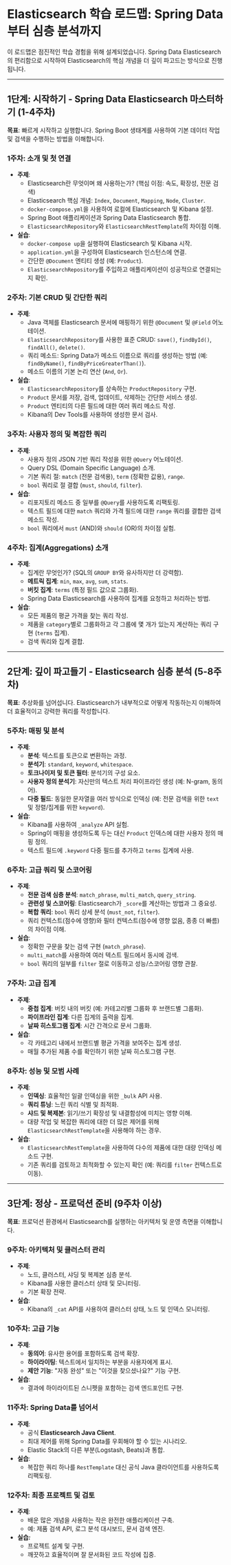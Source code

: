 # Elasticsearch 학습 로드맵: Spring Data부터 심층 분석까지

이 로드맵은 점진적인 학습 경험을 위해 설계되었습니다. Spring Data Elasticsearch의 편리함으로 시작하여 Elasticsearch의 핵심 개념을 더 깊이 파고드는 방식으로 진행됩니다.

---

## 1단계: 시작하기 - Spring Data Elasticsearch 마스터하기 (1-4주차)

**목표**: 빠르게 시작하고 실행합니다. Spring Boot 생태계를 사용하여 기본 데이터 작업 및 검색을 수행하는 방법을 이해합니다.

### **1주차: 소개 및 첫 연결**
- **주제**:
    - Elasticsearch란 무엇이며 왜 사용하는가? (핵심 이점: 속도, 확장성, 전문 검색)
    - Elasticsearch 핵심 개념: `Index`, `Document`, `Mapping`, `Node`, `Cluster`.
    - `docker-compose.yml`을 사용하여 로컬에 Elasticsearch 및 Kibana 설정.
    - Spring Boot 애플리케이션과 Spring Data Elasticsearch 통합.
    - `ElasticsearchRepository`와 `ElasticsearchRestTemplate`의 차이점 이해.
- **실습**:
    - `docker-compose up`을 실행하여 Elasticsearch 및 Kibana 시작.
    - `application.yml`을 구성하여 Elasticsearch 인스턴스에 연결.
    - 간단한 `@Document` 엔티티 생성 (예: `Product`).
    - `ElasticsearchRepository`를 주입하고 애플리케이션이 성공적으로 연결되는지 확인.

### **2주차: 기본 CRUD 및 간단한 쿼리**
- **주제**:
    - Java 객체를 Elasticsearch 문서에 매핑하기 위한 `@Document` 및 `@Field` 어노테이션.
    - `ElasticsearchRepository`를 사용한 표준 CRUD: `save()`, `findById()`, `findAll()`, `delete()`.
    - 쿼리 메소드: Spring Data가 메소드 이름으로 쿼리를 생성하는 방법 (예: `findByName()`, `findByPriceGreaterThan()`).
    - 메소드 이름의 기본 논리 연산 (`And`, `Or`).
- **실습**:
    - `ElasticsearchRepository`를 상속하는 `ProductRepository` 구현.
    - `Product` 문서를 저장, 검색, 업데이트, 삭제하는 간단한 서비스 생성.
    - `Product` 엔티티의 다른 필드에 대한 여러 쿼리 메소드 작성.
    - Kibana의 Dev Tools를 사용하여 생성한 문서 검사.

### **3주차: 사용자 정의 및 복잡한 쿼리**
- **주제**:
    - 사용자 정의 JSON 기반 쿼리 작성을 위한 `@Query` 어노테이션.
    - Query DSL (Domain Specific Language) 소개.
    - 기본 쿼리 절: `match` (전문 검색용), `term` (정확한 값용), `range`.
    - `bool` 쿼리로 절 결합 (`must`, `should`, `filter`).
- **실습**:
    - 리포지토리 메소드 중 일부를 `@Query`를 사용하도록 리팩토링.
    - 텍스트 필드에 대한 `match` 쿼리와 가격 필드에 대한 `range` 쿼리를 결합한 검색 메소드 작성.
    - `bool` 쿼리에서 `must` (AND)와 `should` (OR)의 차이점 실험.

### **4주차: 집계(Aggregations) 소개**
- **주제**:
    - 집계란 무엇인가? (SQL의 `GROUP BY`와 유사하지만 더 강력함).
    - **메트릭 집계**: `min`, `max`, `avg`, `sum`, `stats`.
    - **버킷 집계**: `terms` (특정 필드 값으로 그룹화).
    - Spring Data Elasticsearch를 사용하여 집계를 요청하고 처리하는 방법.
- **실습**:
    - 모든 제품의 평균 가격을 찾는 쿼리 작성.
    - 제품을 `category`별로 그룹화하고 각 그룹에 몇 개가 있는지 계산하는 쿼리 구현 (`terms` 집계).
    - 검색 쿼리와 집계 결합.

---

## 2단계: 깊이 파고들기 - Elasticsearch 심층 분석 (5-8주차)

**목표**: 추상화를 넘어섭니다. Elasticsearch가 내부적으로 어떻게 작동하는지 이해하여 더 효율적이고 강력한 쿼리를 작성합니다.

### **5주차: 매핑 및 분석**
- **주제**:
    - **분석**: 텍스트를 토큰으로 변환하는 과정.
    - **분석기**: `standard`, `keyword`, `whitespace`.
    - **토크나이저 및 토큰 필터**: 분석기의 구성 요소.
    - **사용자 정의 분석기**: 자신만의 텍스트 처리 파이프라인 생성 (예: N-gram, 동의어).
    - **다중 필드**: 동일한 문자열을 여러 방식으로 인덱싱 (예: 전문 검색을 위한 `text` 및 정렬/집계를 위한 `keyword`).
- **실습**:
    - Kibana를 사용하여 `_analyze` API 실험.
    - Spring이 매핑을 생성하도록 두는 대신 `Product` 인덱스에 대한 사용자 정의 매핑 정의.
    - 텍스트 필드에 `.keyword` 다중 필드를 추가하고 `terms` 집계에 사용.

### **6주차: 고급 쿼리 및 스코어링**
- **주제**:
    - **전문 검색 심층 분석**: `match_phrase`, `multi_match`, `query_string`.
    - **관련성 및 스코어링**: Elasticsearch가 `_score`를 계산하는 방법과 그 중요성.
    - **복합 쿼리**: `bool` 쿼리 상세 분석 (`must_not`, `filter`).
    - 쿼리 컨텍스트(점수에 영향)와 필터 컨텍스트(점수에 영향 없음, 종종 더 빠름)의 차이점 이해.
- **실습**:
    - 정확한 구문을 찾는 검색 구현 (`match_phrase`).
    - `multi_match`를 사용하여 여러 텍스트 필드에서 동시에 검색.
    - `bool` 쿼리의 일부를 `filter` 절로 이동하고 성능/스코어링 영향 관찰.

### **7주차: 고급 집계**
- **주제**:
    - **중첩 집계**: 버킷 내의 버킷 (예: 카테고리별 그룹화 후 브랜드별 그룹화).
    - **파이프라인 집계**: 다른 집계의 출력을 집계.
    - **날짜 히스토그램 집계**: 시간 간격으로 문서 그룹화.
- **실습**:
    - 각 카테고리 내에서 브랜드별 평균 가격을 보여주는 집계 생성.
    - 매월 추가된 제품 수를 확인하기 위한 날짜 히스토그램 구현.

### **8주차: 성능 및 모범 사례**
- **주제**:
    - **인덱싱**: 효율적인 일괄 인덱싱을 위한 `_bulk` API 사용.
    - **쿼리 튜닝**: 느린 쿼리 식별 및 최적화.
    - **샤드 및 복제본**: 읽기/쓰기 확장성 및 내결함성에 미치는 영향 이해.
    - 대량 작업 및 복잡한 쿼리에 대한 더 많은 제어를 위해 `ElasticsearchRestTemplate`을 사용해야 하는 경우.
- **실습**:
    - `ElasticsearchRestTemplate`을 사용하여 다수의 제품에 대한 대량 인덱싱 메소드 구현.
    - 기존 쿼리를 검토하고 최적화할 수 있는지 확인 (예: 쿼리를 `filter` 컨텍스트로 이동).

---

## 3단계: 정상 - 프로덕션 준비 (9주차 이상)

**목표**: 프로덕션 환경에서 Elasticsearch를 실행하는 아키텍처 및 운영 측면을 이해합니다.

### **9주차: 아키텍처 및 클러스터 관리**
- **주제**:
    - 노드, 클러스터, 샤딩 및 복제본 심층 분석.
    - Kibana를 사용한 클러스터 상태 및 모니터링.
    - 기본 확장 전략.
- **실습**:
    - Kibana의 `_cat` API를 사용하여 클러스터 상태, 노드 및 인덱스 모니터링.

### **10주차: 고급 기능**
- **주제**:
    - **동의어**: 유사한 용어를 포함하도록 검색 확장.
    - **하이라이팅**: 텍스트에서 일치하는 부분을 사용자에게 표시.
    - **제안 기능**: "자동 완성" 또는 "이것을 찾으셨나요?" 기능 구현.
- **실습**:
    - 결과에 하이라이트된 스니펫을 포함하는 검색 엔드포인트 구현.

### **11주차: Spring Data를 넘어서**
- **주제**:
    - 공식 **Elasticsearch Java Client**.
    - 최대 제어를 위해 Spring Data를 우회해야 할 수 있는 시나리오.
    - Elastic Stack의 다른 부분(Logstash, Beats)과 통합.
- **실습**:
    - 복잡한 쿼리 하나를 `RestTemplate` 대신 공식 Java 클라이언트를 사용하도록 리팩토링.

### **12주차: 최종 프로젝트 및 검토**
- **주제**:
    - 배운 많은 개념을 사용하는 작은 완전한 애플리케이션 구축.
    - 예: 제품 검색 API, 로그 분석 대시보드, 문서 검색 엔진.
- **실습**_**:**_ 
    - 프로젝트 설계 및 구현.
    - 깨끗하고 효율적이며 잘 문서화된 코드 작성에 집중.
